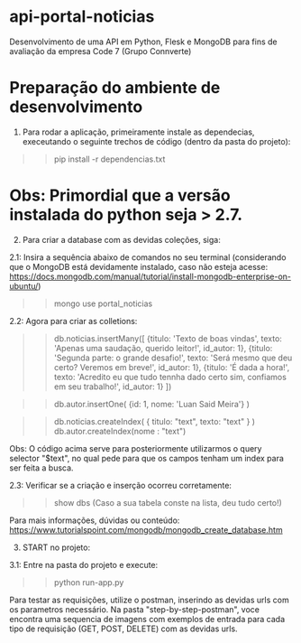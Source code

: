# api-portal-noticias
Desenvolvimento de uma API em Python, Flesk e MongoDB para fins de avaliação da empresa Code 7 (Grupo Connverte)

# Preparação do ambiente de desenvolvimento

1) Para rodar a aplicação, primeiramente instale as dependecias, execeutando o seguinte trechos de código (dentro da pasta do projeto):

>>  pip install -r dependencias.txt

# Obs: Primordial que a versão instalada do python seja > 2.7.

2) Para criar a database com as devidas coleções, siga:

2.1: Insira a sequência abaixo de comandos no seu terminal (considerando que o MongoDB está devidamente instalado, caso não esteja acesse: https://docs.mongodb.com/manual/tutorial/install-mongodb-enterprise-on-ubuntu/)

>>  mongo
>>  use portal_noticias

2.2: Agora para criar as colletions: 

>>  db.noticias.insertMany([
        {titulo: 'Texto de boas vindas', texto: 'Apenas uma saudação, querido leitor!', id_autor: 1},
        {titulo: 'Segunda parte: o grande desafio!', texto: 'Será mesmo que deu certo? Veremos em breve!', id_autor: 1},
        {titulo: 'É dada a hora!', texto: 'Acredito eu que tudo tennha dado certo sim, confiamos em seu trabalho!', id_autor: 1}
    ])

>>  db.autor.insertOne(
        {id: 1, nome: 'Luan Said Meira'}
    )

>> db.noticias.createIndex( { titulo: "text", texto: "text" } ) 
>> db.autor.createIndex(nome : "text")

Obs: O código acima serve para posteriormente utilizarmos o query selector "$text", no qual pede para que os campos tenham um index para ser feita a busca.

2.3: Verificar se a criação e inserção ocorreu corretamente:
>>   show dbs
(Caso a sua tabela conste na lista, deu tudo certo!)

Para mais informações, dúvidas ou conteúdo: https://www.tutorialspoint.com/mongodb/mongodb_create_database.htm

3) START no projeto:

3.1: Entre na pasta do projeto e execute:
>> python run-app.py

Para testar as requisições, utilize o postman, inserindo as devidas urls com os parametros necessário. Na pasta "step-by-step-postman", voce encontra uma sequencia de imagens com exemplos de entrada para cada tipo de requisição (GET, POST, DELETE) com as devidas urls.

